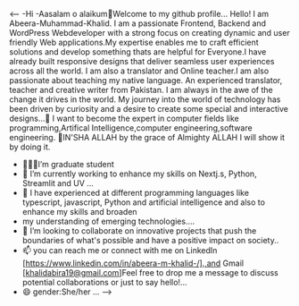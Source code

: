 <--
 -Hi
 -Aasalam o alaikum👋Welcome to my github profile...
Hello! I am Abeera-Muhammad-Khalid. I am a passionate Frontend, Backend and WordPress Webdeveloper with a strong focus on creating dynamic and user friendly Web applications.My expertise enables me to craft efficient solutions and develop something thats are helpful for Everyone.I have already built responsive designs that deliver seamless user experiences across all the world. I am also a translator and Online teacher.I am also passionate about teaching my native language. An experienced translator, teacher and creative writer from Pakistan. I am always in the awe of the change it drives in the world. My journey into the world of technology has been driven by curiosity and a desire to create some special and interactive designs...🚀
I want to become the expert in computer fields like programming,Artifical Intelligence,computer engineering,software engineering.
🤲IN'SHA ALLAH by the grace of Almighty ALLAH  I will show it by doing it.
- 👩🏻‍🎓I’m graduate student
- 🔭 I’m currently working to enhance my skills on Nextj.s, Python, Streamlit and UV ...
- 🌱 I have experienced at different programming languages like typescript, javascript, Python and artificial intelligence and also to enhance my skills and broaden
-  my understanding of emerging technologies....
- 👯 I’m looking to collaborate on innovative projects that push the boundaries of what's possible and have a positive impact on society..
- 📫 you can reach me or connect with me on LinkedIn [https://www.linkedin.com/in/abeera-m-khalid-/].,and Gmail [khalidabira19@gmail.com]Feel free to drop me a message to discuss potential collaborations or just to say hello!...
- 😄 gender:She/her ...
-->
